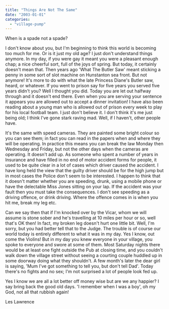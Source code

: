 ```yaml
---
title: "Things Are Not The Same"
date: "2003-01-01"
categories: 
  - "village-pump"
---
```


When is a spade not a spade?

I don't know about you, but I'm beginning to think this world is becoming too much for me. Or is it just my old age? I just don't understand things anymore. In my day, if you were gay it meant you were a pleasant enough chap; a nice cheerful sort, full of the joys of spring. But today, it certainly doesn't mean that. Then years ago 'What The Butler Saw' meant sticking a penny in some sort of slot machine on Hunstanton sea front. But not anymore! It's more to do with what the late Princess Diane's Butler saw, heard, or whatever. If you went to prison say for five years you served five years didn't you? Well I thought you did. Today you are let out halfway through and it doesn't end there. Even when you are serving your sentence it appears you are allowed out to accept a dinner invitation! I have also been reading about a young man who is allowed out of prison every week to play for his local football team. I just don't believe it. I don't think it's me just being old; I think I've gone stark raving mad. Well, if I haven't, other people have.

It's the same with speed cameras. They are painted some bright colour so you can see them; in fact you can read in the papers when and where they will be operating. In practice this means you can break the law Monday then Wednesday and Friday, but not the other days when the cameras are operating. It doesn't add up. As someone who spent a number of years in Insurance and have filled in no end of motor accident forms for people, it used to be quite clear in a lot of cases which driver caused the accident. I have long held the view that the guilty driver should be for the high jump but in most cases the Police don't seem to be interested. I happen to think that it doesn't matter whether you are speeding, drunk, using a mobile phone or have the delectable Miss Jones sitting on your lap. If the accident was your fault then you must take the consequences. I don't see speeding as a driving offence, or drink driving. Where the offence comes in is when you hit me, break my leg etc.

Can we say then that if I'm knocked over by the Vicar, whom we will assume is stone sober and he's travelling at 10 miles per hour or so, well that's OK then! In fact, my broken leg doesn't hurt one little bit. Well, I'm sorry, but you had better tell that to the Judge. The trouble is of course our world today is entirely different to what it was in my day. Yes I know, out come the Violins! But in my day you knew everyone in your village, you spoke to everyone and swore at some of them. Most Saturday nights there would be at least one fight outside the Pub at closing time, and you couldn't walk down the village street without seeing a courting couple huddled up in some doorway doing what they shouldn't. A few month's later the dear girl is saying, 'Mum I've got something to tell you, but don't tell Dad'. Today there's no fights and no sex; I'm not surprised a lot of people look fed up.

Yes I know we are all a lot better off money wise but are we any happier? I say bring back the good old days. 'I remember when I was a boy', oh my God, not all that rubbish again!

Les Lawrence
